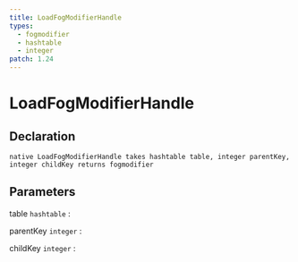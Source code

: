 ```yaml
---
title: LoadFogModifierHandle
types:
  - fogmodifier
  - hashtable
  - integer
patch: 1.24
---
```


# LoadFogModifierHandle

## Declaration

```jass
native LoadFogModifierHandle takes hashtable table, integer parentKey, integer childKey returns fogmodifier
```

## Parameters
table `hashtable`
: 

parentKey `integer`
: 

childKey `integer`
: 
